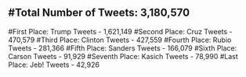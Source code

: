 #Total Number of Tweets: 3,180,570 
---
#First Place: Trump Tweets - 1,621,149
#Second Place: Cruz Tweets - 470,579
#Third Place: Clinton Tweets - 427,559
#Fourth Place: Rubio Tweets - 281,366
#Fifth Place: Sanders Tweets - 166,079
#Sixth Place: Carson Tweets - 91,929
#Seventh Place: Kasich Tweets - 78,990
#Last Place: Jeb! Tweets - 42,926
